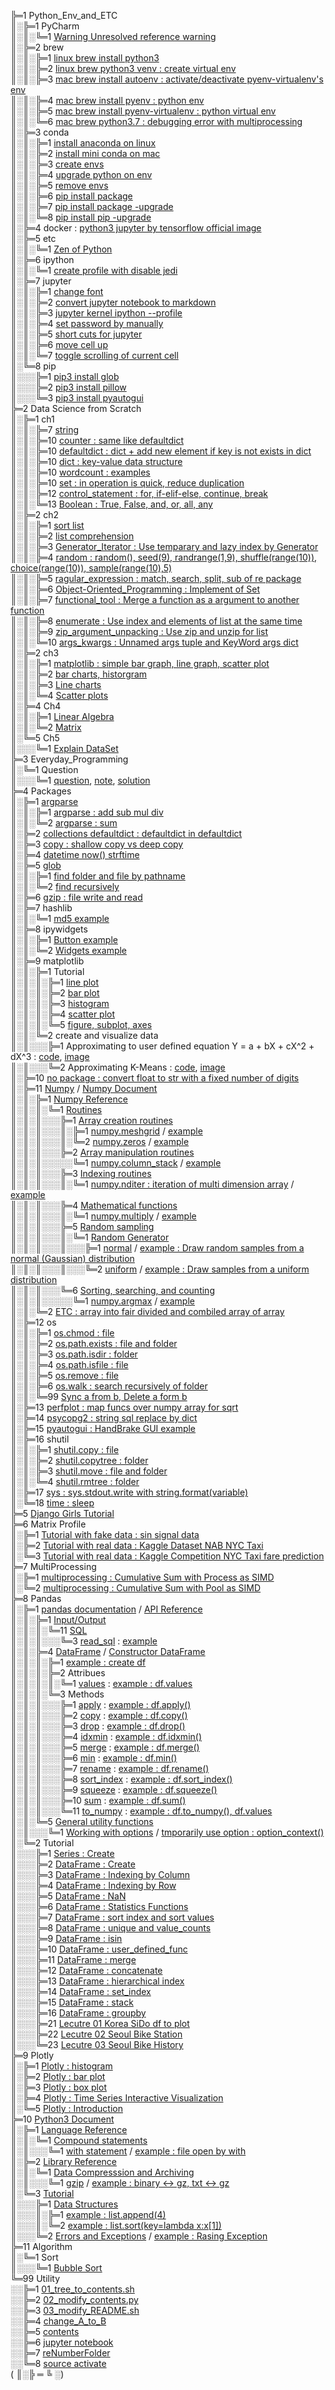 ╠═1 Python_Env_and_ETC  
║░╠═1 PyCharm  
║░║░╚═1 [Warning Unresolved reference warning](01_Python_Env_and_ETC/01_PyCharm/01_unresolved_reference_warning.md)  
║░╠═2 brew  
║░║░╠═1 [linux brew install python3](01_Python_Env_and_ETC/02_brew/01_linux_brew_install_python3.md)  
║░║░╠═2 [linux brew python3 venv : create virtual env](01_Python_Env_and_ETC/02_brew/02_linux_brew_python3_venv_env.md)  
║░║░╠═3 [mac brew install autoenv : activate/deactivate pyenv-virtualenv's env](01_Python_Env_and_ETC/02_brew/03_mac_brew_install_autoenv.md)  
║░║░╠═4 [mac brew install pyenv : python env](01_Python_Env_and_ETC/02_brew/04_mac_brew_install_pyenv.md)  
║░║░╠═5 [mac brew install pyenv-virtualenv : python virtual env](01_Python_Env_and_ETC/02_brew/05_mac_brew_install_pyenv-virtualenv.md)  
║░║░╚═6 [mac brew python3.7 : debugging error with multiprocessing](01_Python_Env_and_ETC/02_brew/06_mac_brew_python3.7_venv_multiprocessing_error.md)  
║░╠═3 conda  
║░║░╠═1 [install anaconda on linux](01_Python_Env_and_ETC/03_conda/01_Install_anaconda_on_linux.md)  
║░║░╠═2 [install mini conda on mac](01_Python_Env_and_ETC/03_conda/02_Install_miniconda_on_mac.md)  
║░║░╠═3 [create envs](01_Python_Env_and_ETC/03_conda/03_conda_create_envs.md)  
║░║░╠═4 [upgrade python on env](01_Python_Env_and_ETC/03_conda/04_conda_env_upgrade_python.md)  
║░║░╠═5 [remove envs](01_Python_Env_and_ETC/03_conda/05_conda_remove_envs.md)  
║░║░╠═6 [pip install package](01_Python_Env_and_ETC/03_conda/06_pip_install_package.md)  
║░║░╠═7 [pip install package -upgrade](01_Python_Env_and_ETC/03_conda/07_pip_install_package_upgrade.md)  
║░║░╚═8 [pip install pip -upgrade](01_Python_Env_and_ETC/03_conda/08_pip_upgrade.md)  
║░╠═4 docker : [python3 jupyter by tensorflow official image](01_Python_Env_and_ETC/04_docker/tensorflow_image.md)  
║░╠═5 etc  
║░║░╚═1 [Zen of Python](01_Python_Env_and_ETC/05_etc/02_Zen_of_Python_English_Korean.md)  
║░╠═6 ipython  
║░║░╚═1 [create profile with disable jedi](01_Python_Env_and_ETC/06_ipython/01_create_profile_with_disable_jedi.md)  
║░╠═7 jupyter  
║░║░╠═1 [change font](01_Python_Env_and_ETC/07_jupyter/01_change_font.md)  
║░║░╠═2 [convert jupyter notebook to markdown](01_Python_Env_and_ETC/07_jupyter/02_convert_jupyter_notebook_to_markdown.md)  
║░║░╠═3 [jupyter kernel ipython --profile](01_Python_Env_and_ETC/07_jupyter/03_jupyter_kernel_ipython_profile.md)  
║░║░╠═4 [set password by manually](01_Python_Env_and_ETC/07_jupyter/04_jupyter_notebook_passwd.md)  
║░║░╠═5 [short cuts for jupyter](01_Python_Env_and_ETC/07_jupyter/05_jupyter_notebook_shortcuts.md)  
║░║░╠═6 [move cell up](01_Python_Env_and_ETC/07_jupyter/06_move_cell_up.md)  
║░║░╚═7 [toggle scrolling of current cell](01_Python_Env_and_ETC/07_jupyter/07_toggle_scrolling_of_current_cell.md)  
║░╚═8 pip  
║░░░╠═1 [pip3 install glob](01_Python_Env_and_ETC/08_pip/01_pip3_install_glob3.md)  
║░░░╠═2 [pip3 install pillow](01_Python_Env_and_ETC/08_pip/02_pip3_install_pillow.md)  
║░░░╚═3 [pip3 install pyautogui](01_Python_Env_and_ETC/08_pip/03_pip3_install_pyautogui_python3_xlib.md)  
╠═2 Data Science from Scratch  
║░╠═1 ch1  
║░║░╠═7 [string](02_Data_Science_from_Scratch/02_Ch/02.01.07_string.md)  
║░║░╠═10 [counter : same like defaultdict](02_Data_Science_from_Scratch/02_Ch/02.01.10_Counter.md)  
║░║░╠═10 [defaultdict : dict + add new element if key is not exists in dict](02_Data_Science_from_Scratch/02_Ch/02.01.10_defaultdict.md)  
║░║░╠═10 [dict : key-value data structure](02_Data_Science_from_Scratch/02_Ch/02.01.10_dict.md)  
║░║░╠═10 [wordcount : examples](02_Data_Science_from_Scratch/02_Ch/02.01.10_wordcount_examples.md)  
║░║░╠═10 [set : in operation is quick, reduce duplication](02_Data_Science_from_Scratch/02_Ch/02.01.11_set.md)  
║░║░╠═12 [control_statement : for, if-elif-else, continue, break](02_Data_Science_from_Scratch/02_Ch/02.01.12_control_statement.md)  
║░║░╚═13 [Boolean : True, False, and, or, all, any](02_Data_Science_from_Scratch/02_Ch/02.01.13_Boolean.md)  
║░╠═2 ch2  
║░║░╠═1 [sort list](02_Data_Science_from_Scratch/02_Ch/02.02.01_sort.md)  
║░║░╠═2 [list comprehension](02_Data_Science_from_Scratch/02_Ch/02.02.02_list_comprehension.md)  
║░║░╠═3 [Generator_Iterator : Use temparary and lazy index by Generator](02_Data_Science_from_Scratch/02_Ch/02.02.03_Generator_Iterator.md)  
║░║░╠═4 [random : random(), seed(9), randrange(1,9), shuffle(range(10)), choice(range(10)), sample(range(10),5)](02_Data_Science_from_Scratch/02_Ch/02.02.04_random_numbers.md)  
║░║░╠═5 [ragular_expression : match, search, split, sub of re package](02_Data_Science_from_Scratch/02_Ch/02.02.05_regular_expression.md)  
║░║░╠═6 [Object-Oriented_Programming : Implement of Set](02_Data_Science_from_Scratch/02_Ch/02.02.06_object-oriented_programming.md)  
║░║░╠═7 [functional_tool : Merge a function as a argument to another function](02_Data_Science_from_Scratch/02_Ch/02.02.07_functional_tool.md)  
║░║░╠═8 [enumerate : Use index and elements of list at the same time](02_Data_Science_from_Scratch/02_Ch/02.02.08_enumerate.md)  
║░║░╠═9 [zip_argument_unpacking : Use zip and unzip for list](02_Data_Science_from_Scratch/02_Ch/02.02.09_zip_argument_unpacking.ipynb)  
║░║░╚═10 [args_kwargs : Unnamed args tuple and KeyWord args dict](02_Data_Science_from_Scratch/02_Ch/02.02.10_args_kwargs.ipynb)  
║░╠═2 ch3  
║░║░╠═1 [matplotlib : simple bar graph, line graph, scatter plot](02_Data_Science_from_Scratch/03_Ch/03.01_matplotlib.ipynb)  
║░║░╠═2 [bar charts, historgram](02_Data_Science_from_Scratch/03_Ch/03.02_bar_charts.ipynb)  
║░║░╠═3 [Line charts](02_Data_Science_from_Scratch/03_Ch/03.03_line_charts.ipynb)  
║░║░╚═4 [Scatter plots](02_Data_Science_from_Scratch/03_Ch/03.04_scatter_plots.ipynb)  
║░╠═4 Ch4  
║░║░╠═1 [Linear Algebra](02_Data_Science_from_Scratch/04_Ch/04.01_Linear_Algebra.ipynb)  
║░║░╚═2 [Matrix](02_Data_Science_from_Scratch/04_Ch/04.02_Matrix.ipynb)  
║░╚═5 Ch5  
║░░░╚═1 [Explain DataSet](02_Data_Science_from_Scratch/05_Ch/05.01_Explain_DataSet.ipynb)  
╠═3 Everyday_Programming  
║░╚═1 Question  
║░░░╚═1 [question](03_Everyday_Programming/01_Q/question.md), [note](03_Everyday_Programming/01_Q/note.md), [solution](03_Everyday_Programming/01_Q/solution.py)  
╠═4 Packages  
║░╠═1 [argparse](https://docs.python.org/ko/3/howto/argparse.html)  
║░║░╠═1 [argparse : add sub mul div](04_packages/01_argparse/calculation.py)  
║░║░╚═2 [argparse : sum](04_packages/01_argparse/sum.py)  
║░╠═2 [collections defaultdict : defaultdict in defaultdict](04_packages/02_collections/01_defaultdict/01_dictionary_in_dictionary.py)  
║░╠═3 [copy : shallow copy vs deep copy](04_packages/03_copy/01_shallow_copy_vs_deep_copy.ipynb)  
║░╠═4 [datetime now() strftime](04_packages/04_datetime/01_datetime_now_strftime.py)  
║░╠═5 [glob](https://docs.python.org/3/library/glob.html)  
║░║░╠═1 [find folder and file by pathname](04_packages/05_glob/01_find_folder_and_file_with_pathname.ipynb)  
║░║░╚═2 [find recursively](04_packages/05_glob/02_find_path_with_recursively.ipynb)  
║░╠═6 [gzip : file write and read](04_packages/06_gzip/01_gzip_write_read.py)  
║░╠═7 hashlib  
║░║░╚═1 [md5 example](04_packages/07_hashlib/01_hashlib_md5.ipynb)  
║░╠═8 ipywidgets  
║░║░╠═1 [Button example](04_packages/08_ipywidgets/01_Buttons/01_Button_example.ipynb)  
║░║░╚═2 [Widgets example](04_packages/08_ipywidgets/02_Widgets/01_Widgets_example.ipynb)   
║░╠═9 matplotlib  
║░║░╠═1 Tutorial  
║░║░║░╠═1 [line plot](04_packages/09_matplotlib/01_Tutorial/01_line_plot.ipynb)  
║░║░║░╠═2 [bar plot](04_packages/09_matplotlib/01_Tutorial/02_bar_plot.ipynb)  
║░║░║░╠═3 [histogram](04_packages/09_matplotlib/01_Tutorial/03_histogram.ipynb)  
║░║░║░╠═4 [scatter plot](04_packages/09_matplotlib/01_Tutorial/04_scatter_plot.ipynb)  
║░║░║░╚═5 [figure, subplot, axes](04_packages/09_matplotlib/01_Tutorial/05_figure_subplot_axes_with_matplotlib_and_seaborn.ipynb)  
║░║░╚═2 create and visualize data  
║░║░░░╠═1 Approximating to user defined equation Y = a + bX + cX^2 + dX^3 : [code](04_packages/09_matplotlib/02_create_and_visualize_data/01_approximating_to_user_defined_equation.py), [image](04_packages/09_matplotlib/02_create_and_visualize_data/02_user_defined_equation_scatter_plot.png)  
║░║░░░╚═2 Approximating K-Means : [code](04_packages/09_matplotlib/02_create_and_visualize_data/01_approximating_to_kmeans.py), [image](04_packages/09_matplotlib/02_create_and_visualize_data/02_kmean_scatter_plot.png)  
║░╠═10 [no package : convert float to str with a fixed number of digits](04_packages/10_no_package/01_float_to_str_with_a_fixed_number_of_digits.ipynb)  
║░╠═11 [Numpy](https://www.numpy.org/) / [Numpy Document](https://www.numpy.org/devdocs/)  
║░║░╠═1 [Numpy Reference](https://www.numpy.org/devdocs/reference/index.html)  
║░║░║░╚═1 [Routines](https://www.numpy.org/devdocs/reference/routines.html)  
║░║░║░░░╠═1 [Array creation routines](https://www.numpy.org/devdocs/reference/routines.array-creation.html)  
║░║░║░░░║░╠═1 [numpy.meshgrid](https://www.numpy.org/devdocs/reference/generated/numpy.meshgrid.html) / [example](04_packages/11_numpy/01_Numpy_Reference/01_Routines/01_Array_creation_routines/01_np.meshgrid.ipynb)  
║░║░║░░░║░╚═2 [numpy.zeros](https://www.numpy.org/devdocs/reference/generated/numpy.zeros.html) / [example](04_packages/11_numpy/01_Numpy_Reference/01_Routines/01_Array_creation_routines/02_np.zeros.ipynb)  
║░║░║░░░╠═2 [Array manipulation routines](https://www.numpy.org/devdocs/reference/routines.array-manipulation.html)  
║░║░║░░░░░╚═1 [numpy.column_stack](https://www.numpy.org/devdocs/reference/generated/numpy.column_stack.html) / [example](04_packages/11_numpy/01_Numpy_Reference/01_Routines/02_Array_manipulation_routines/01_np.column_stack.ipynb)  
║░║░║░░░╠═3 [Indexing routines](https://www.numpy.org/devdocs/reference/routines.indexing.html)  
║░║░║░░░║░╚═1 [numpy.nditer : iteration of multi dimension array](https://www.numpy.org/devdocs/reference/generated/numpy.nditer.html) / [example](04_packages/11_numpy/01_Numpy_Reference/01_Routines/03_Indexing_routine/01_np.nditer.ipynb)  
║░║░║░░░╠═4 [Mathematical functions](https://www.numpy.org/devdocs/reference/routines.math.html)  
║░║░║░░░║░╚═1 [numpy.multiply](https://www.numpy.org/devdocs/reference/generated/numpy.multiply.html#numpy.multiply) / [example](04_packages/11_numpy/01_Numpy_Reference/01_Routines/04_Mathematical_functions/01_numpy_multiply.ipynb)  
║░║░║░░░╠═5 [Random sampling](https://www.numpy.org/devdocs/reference/random/index.html)  
║░║░║░░░║░╚═1 [Random Generator](https://www.numpy.org/devdocs/reference/random/generator.html)  
║░║░║░░░║░░░╠═1 [normal](https://www.numpy.org/devdocs/reference/random/generated/numpy.random.Generator.normal.html#numpy.random.Generator.normal) / [example : Draw random samples from a normal (Gaussian) distribution](04_packages/11_numpy/01_Numpy_Reference/01_Routines/05_Random_sampling/01_Random_Generator/01_np.random.Generator.normal.ipynb)  
║░║░║░░░║░░░╚═2 [uniform](https://www.numpy.org/devdocs/reference/random/generated/numpy.random.Generator.uniform.html#numpy.random.Generator.uniform) / [example : Draw samples from a uniform distribution](04_packages/11_numpy/01_Numpy_Reference/01_Routines/05_Random_sampling/01_Random_Generator/02_np.random.Generator.uniform.ipynb)  
║░║░║░░░╚═6 [Sorting, searching, and counting](https://www.numpy.org/devdocs/reference/routines.sort.html)  
║░║░║░░░░░╚═1 [numpy.argmax](https://www.numpy.org/devdocs/reference/generated/numpy.argmax.html#numpy.argmax) / [example](04_packages/11_numpy/01_Numpy_Reference/01_Routines/06_Sorting_searching_counting/01_numpy_argmax.ipynb)  
║░║░╚═2 [ETC : array into fair divided and combiled array of array](04_packages/11_numpy/02_ETC/01_array_to_fair_divided_matrix.ipynb)  
║░╠═12 os  
║░║░╠═1 [os.chmod : file](04_packages/12_os/01_os.chmod_of_file.ipynb)  
║░║░╠═2 [os.path.exists : file and folder](04_packages/12_os/02_os.path.exists_of_file_and_folder.ipynb)  
║░║░╠═3 [os.path.isdir : folder](04_packages/12_os/03_os.path.isdir_of_folder.ipynb)  
║░║░╠═4 [os.path.isfile : file](04_packages/12_os/04_os.path.isfile_of_file.ipynb)  
║░║░╠═5 [os.remove : file](04_packages/12_os/05_os.remove_of_file.ipynb)  
║░║░╠═6 [os.walk : search recursively of folder](04_packages/12_os/06_os.walk_of_folder.ipynb)  
║░║░╚═99 [Sync a from b, Delete a form b](04_packages/12_os/99_etc.sync_delete_a_from_b.py)  
║░╠═13 [perfplot : map funcs over numpy array for sqrt](04_packages/13_perfplot/01_perfplot_map_func_over_numpy_array_for_sqrt.ipynb)  
║░╠═14 [psycopg2 : string sql replace by dict](04_packages/14_psycopg2/01_replace_string_with_dictionary.py)  
║░╠═15 [pyautogui : HandBrake GUI example](04_packages/15_pyautogui/01_HandBrake_GUI_example.py)  
║░╠═16 shutil  
║░║░╠═1 [shutil.copy : file](04_packages/16_shutil/01_shutil.copy_of_file.ipynb)  
║░║░╠═2 [shutil.copytree : folder](04_packages/16_shutil/02_shutil.copytree_of_folder.ipynb)  
║░║░╠═3 [shutil.move : file and folder](04_packages/16_shutil/03_shutil.move_of_file_and_folder.ipynb)  
║░║░╚═4 [shutil.rmtree : folder](04_packages/16_shutil/04_shutil.rmtree_of_folder.ipynb)  
║░╠═17 [sys : sys.stdout.write with string.format(variable)](04_packages/17_sys/01_sys_stdout_write_with_string_format.py)  
║░╚═18 [time : sleep](04_packages/18_time/01_sleep.md)  
╠═5 [Django Girls Tutorial](05_Django/01_Django_Girls_Tutorial/memo.md)  
╠═6 Matrix Profile  
║░╠═1 [Tutorial with fake data : sin signal data](06_MatrixProfile/02_matrixprofile-ts/01_Matrix_Profile_Tutorial.ipynb)  
║░╠═2 [Tutorial with real data : Kaggle Dataset NAB NYC Taxi](06_MatrixProfile/02_matrixprofile-ts/02_Matrix_Profile_NYC_Taxi.ipynb)  
║░╚═3 [Tutorial with real data : Kaggle Competition NYC Taxi fare prediction](06_MatrixProfile/02_matrixprofile-ts/03_Exploration_NYC_Taxi.ipynb)  
╠═7 MultiProcessing  
║░╠═1 [multiprocessing : Cumulative Sum with Process as SIMD](07_MultiProcessing/01_cumsum_SIMD_multiprocessing_Process.ipynb)  
║░╚═2 [multiprocessing : Cumulative Sum with Pool as SIMD](07_MultiProcessing/02_cumsum_SIMD_multiprocessing_Pool.ipynb)  
╠═8 Pandas  
║░╠═1 [pandas documentation](https://pandas.pydata.org/pandas-docs/stable/index.html) / [API Reference](https://pandas.pydata.org/pandas-docs/stable/reference/index.html)  
║░║░╠═1 [Input/Output](https://pandas.pydata.org/pandas-docs/stable/reference/io.html#)  
║░║░║░╚═11 [SQL](https://pandas.pydata.org/pandas-docs/stable/reference/io.html#sql)  
║░║░║░░░╚═3 [read_sql](https://pandas.pydata.org/pandas-docs/stable/reference/api/pandas.read_sql.html#pandas.read_sql) : [example](08_Pandas/01_documentation_API_Reference/01_Input_Output/11_SQL/03_read_sql.md)  
║░║░╠═4 [DataFrame](https://pandas.pydata.org/pandas-docs/stable/reference/frame.html) / [Constructor DataFrame](https://pandas.pydata.org/pandas-docs/stable/reference/api/pandas.DataFrame.html#pandas.DataFrame)  
║░║░║░╠═1 [example : create df](08_Pandas/01_documentation_API_Reference/04_DataFrame/01_Constructor_DataFrame/01_DataFrame.md)  
║░║░║░╠═2 Attribues  
║░║░║░║░╚═1 [values](https://pandas.pydata.org/pandas-docs/stable/reference/api/pandas.DataFrame.values.html#pandas.DataFrame.values) : [example : df.values](08_Pandas/01_documentation_API_Reference/04_DataFrame/01_Constructor_DataFrame/02_Attributes/01_values/01_df_values.md)  
║░║░║░╚═3 Methods  
║░║░║░░░╠═1 [apply](https://pandas.pydata.org/pandas-docs/stable/reference/api/pandas.DataFrame.apply.html#pandas.DataFrame.apply) : [example : df.apply()](08_Pandas/01_documentation_API_Reference/04_DataFrame/01_Constructor_DataFrame/03_Methods/01_apply/01_df.apply.ipynb)  
║░║░║░░░╠═2 [copy](https://pandas.pydata.org/pandas-docs/stable/reference/api/pandas.DataFrame.copy.html#pandas.DataFrame.copy) : [example : df.copy()](08_Pandas/01_documentation_API_Reference/04_DataFrame/01_Constructor_DataFrame/03_Methods/02_copy/01_df.dopy.ipynb)  
║░║░║░░░╠═3 [drop](https://pandas.pydata.org/pandas-docs/stable/reference/api/pandas.DataFrame.drop.html#pandas.DataFrame.drop) : [example : df.drop()](08_Pandas/01_documentation_API_Reference/04_DataFrame/01_Constructor_DataFrame/03_Methods/03_drop/01_df_drop_columns.ipynb)  
║░║░║░░░╠═4 [idxmin](https://pandas.pydata.org/pandas-docs/stable/reference/api/pandas.DataFrame.idxmin.html#pandas.DataFrame.idxmin) : [example : df.idxmin()](08_Pandas/01_documentation_API_Reference/04_DataFrame/01_Constructor_DataFrame/03_Methods/04_idxmin/01_df.idxmin.ipynb)  
║░║░║░░░╠═5 [merge](https://pandas.pydata.org/pandas-docs/stable/reference/api/pandas.DataFrame.merge.html#pandas.DataFrame.merge) : [example : df.merge()](08_Pandas/01_documentation_API_Reference/04_DataFrame/01_Constructor_DataFrame/03_Methods/05_merge/01_df.merge.ipynb)  
║░║░║░░░╠═6 [min](https://pandas.pydata.org/pandas-docs/stable/reference/api/pandas.DataFrame.min.html#pandas.DataFrame.min) : [example : df.min()](08_Pandas/01_documentation_API_Reference/04_DataFrame/01_Constructor_DataFrame/03_Methods/06_min/01_df.min.ipynb)  
║░║░║░░░╠═7 [rename](https://pandas.pydata.org/pandas-docs/stable/reference/api/pandas.DataFrame.rename.html#pandas.DataFrame.rename) : [example : df.rename()](08_Pandas/01_documentation_API_Reference/04_DataFrame/01_Constructor_DataFrame/03_Methods/07_rename/01_df_rename_columns.ipynb)  
║░║░║░░░╠═8 [sort_index](https://pandas.pydata.org/pandas-docs/stable/reference/api/pandas.DataFrame.sort_index.html#pandas.DataFrame.sort_index) : [example : df.sort_index()](08_Pandas/01_documentation_API_Reference/04_DataFrame/01_Constructor_DataFrame/03_Methods/08_sort_idx/01_df.sort_index.ipynb)  
║░║░║░░░╠═9 [squeeze](https://pandas.pydata.org/pandas-docs/stable/reference/api/pandas.DataFrame.squeeze.html#pandas.DataFrame.squeeze) : [example : df.squeeze()](08_Pandas/01_documentation_API_Reference/04_DataFrame/01_Constructor_DataFrame/03_Methods/09_squeeze/01_df.squeeze.ipynb)  
║░║░║░░░╠═10 [sum](https://pandas.pydata.org/pandas-docs/stable/reference/api/pandas.DataFrame.sum.html#pandas.DataFrame.sum) : [example : df.sum()](08_Pandas/01_documentation_API_Reference/04_DataFrame/01_Constructor_DataFrame/03_Methods/10_sum/01_df.sum.ipynb)  
║░║░║░░░╚═11 [to_numpy](https://pandas.pydata.org/pandas-docs/stable/reference/api/pandas.DataFrame.to_numpy.html#pandas.DataFrame.to_numpy) : [example : df.to_numpy(), df.values](08_Pandas/01_documentation_API_Reference/04_DataFrame/01_Constructor_DataFrame/03_Methods/11_to_numpy/01_df.to_numpy.ipynb)  
║░║░╚═5 [General utility functions](https://pandas.pydata.org/pandas-docs/stable/reference/general_utility_functions.html)  
║░║░░░╚═1 [Working with options](https://pandas.pydata.org/pandas-docs/stable/reference/general_utility_functions.html#working-with-options) / [tmporarily use option : option_context()](08_Pandas/01_documentation_API_Reference/15_General_utility_functions/01_Working_with_options/01_option_context.ipynb)  
║░╚═2 Tutorial  
║░░░╠═1 [Series : Create](08_Pandas/02_Tutorial/01_Series_Create.ipynb)  
║░░░╠═2 [DataFrame : Create](08_Pandas/02_Tutorial/02_DataFrame_Create.ipynb)  
║░░░╠═3 [DataFrame : Indexing by Column](08_Pandas/02_Tutorial/03_DataFrame_Indexing_by_column.ipynb)  
║░░░╠═4 [DataFrame : Indexing by Row](08_Pandas/02_Tutorial/04_DataFrame_Indexing_by_row.ipynb)  
║░░░╠═5 [DataFrame : NaN](08_Pandas/02_Tutorial/05_DataFrame_NaN.ipynb)  
║░░░╠═6 [DataFrame : Statistics Functions](08_Pandas/02_Tutorial/06_DataFrame_statistics_function.ipynb)  
║░░░╠═7 [DataFrame : sort index and sort values](08_Pandas/02_Tutorial/07_DataFrame_sort_index_and_sort_values.ipynb)  
║░░░╠═8 [DataFrame : unique and value_counts](08_Pandas/02_Tutorial/08_unique_value_counts.ipynb)  
║░░░╠═9 [DataFrame : isin](08_Pandas/02_Tutorial/09_isin.ipynb)  
║░░░╠═10 [DataFrame : user_defined_func](08_Pandas/02_Tutorial/10_user_defined_func.ipynb)  
║░░░╠═11 [DataFrame : merge](08_Pandas/02_Tutorial/11_df_merge.ipynb)  
║░░░╠═12 [DataFrame : concatenate](08_Pandas/02_Tutorial/12_df_concatenate.ipynb)  
║░░░╠═13 [DataFrame : hierarchical index](08_Pandas/02_Tutorial/13_df_hierarchical_index.ipynb)  
║░░░╠═14 [DataFrame : set_index](08_Pandas/02_Tutorial/14_df_set_index.ipynb)  
║░░░╠═15 [DataFrame : stack](08_Pandas/02_Tutorial/15_df_stack.ipynb)  
║░░░╠═16 [DataFrame : groupby](08_Pandas/02_Tutorial/17_series_df_groupby.ipynb)  
║░░░╠═21 [Lecutre 01 Korea SiDo df to plot](08_Pandas/02_Tutorial/21_df_matplotlib_basic_with_korean_sido.ipynb)  
║░░░╠═22 [Lecutre 02 Seoul Bike Station](08_Pandas/02_Tutorial/22_seoul_bike_station.ipynb)  
║░░░╚═23 [Lecutre 03 Seoul Bike History](08_Pandas/02_Tutorial/23_seoul_bike_history.ipynb)  
╠═9 Plotly  
║░╠═1 [Plotly : histogram](09_Plotly/01_histogram.ipynb)  
║░╠═2 [Plotly : bar plot](09_Plotly/02_bar_plot.ipynb)  
║░╠═3 [Plotly : box plot](09_Plotly/03_box_plot.ipynb)  
║░╠═4 [Plotly : Time Series Interactive Visualization](09_Plotly/04_TimeSeries.ipynb)  
║░╚═5 [Plotly : Introduction](09_Plotly/Plotly_Whirlwind_Introduction.ipynb)  
╠═10 [Python3 Document](https://docs.python.org/3/)  
║░╠═1 [Language Reference](https://docs.python.org/3/reference/index.html)  
║░║░╚═1 [Compound statements](https://docs.python.org/3/reference/compound_stmts.html)  
║░║░░░╚═1 [with statement](https://docs.python.org/3/reference/compound_stmts.html#the-with-statement) / [example : file open by with](10_Python_Document/01_Language_Reference/01_Compound_statements/01_with_statement.ipynb)  
║░╠═2 [Library Reference](https://docs.python.org/3/library/index.html)  
║░║░╚═1 [Data Compresssion and Archiving](https://docs.python.org/3/library/archiving.html)  
║░║░░░╚═1 [gzip](https://docs.python.org/3/library/gzip.html) / [example : binary <-> gz, txt <-> gz](10_Python_Document/02_Library_Reference/01_Data_Compression_and_Archiving/01_gzip_example.ipynb)  
║░╚═3 [Tutorial](https://docs.python.org/3/tutorial/index.html)  
║░░░╠═1 [Data Structures](https://docs.python.org/3/tutorial/datastructures.html)  
║░░░║░╠═1 [example : list.append(4)](10_Python_Document/03_Tutorial/01_Data_Structures/01_list/01_append.ipynb)  
║░░░║░╚═2 [example : list.sort(key=lambda x:x\[1\])](10_Python_Document/03_Tutorial/01_Data_Structures/01_list/02_sort_key.ipynb)  
║░░░╚═2 [Errors and Exceptions](https://docs.python.org/3/tutorial/errors.html) / [example : Rasing Exception](10_Python_Document/03_Tutorial/02_Errors_and_Exceptions/01_Raising_Exceptions/01_raise_NameError.ipynb)  
╠═11 Algorithm  
║░╚═1 Sort  
║░░░╚═1 [Bubble Sort](11_Algorithm/01_Sort/01_Bubble_Sort.ipynb)  
╚═99 Utility  
░░╠═1 [01_tree_to_contents.sh](99_Utility/01_tree_to_contents.sh)  
░░╠═2 [02_modify_contents.py](99_Utility/02_modify_contents.py)  
░░╠═3 [03_modify_README.sh](99_Utility/03_modify_number_of_file_on_README.sh)  
░░╠═4 [change_A_to_B](99_Utility/change_A_to_B.txt)  
░░╠═5 [contents](99_Utility/contents.txt)  
░░╠═6 [jupyter notebook](99_Utility/jn_jupyter_notebook.sh)  
░░╠═7 [reNumberFolder](99_Utility/reNumberFolder.sh)  
░░╚═8 [source activate](99_Utility/sa_source_activate.sh)  
( ║░╠ ═ ╚ ░)  
